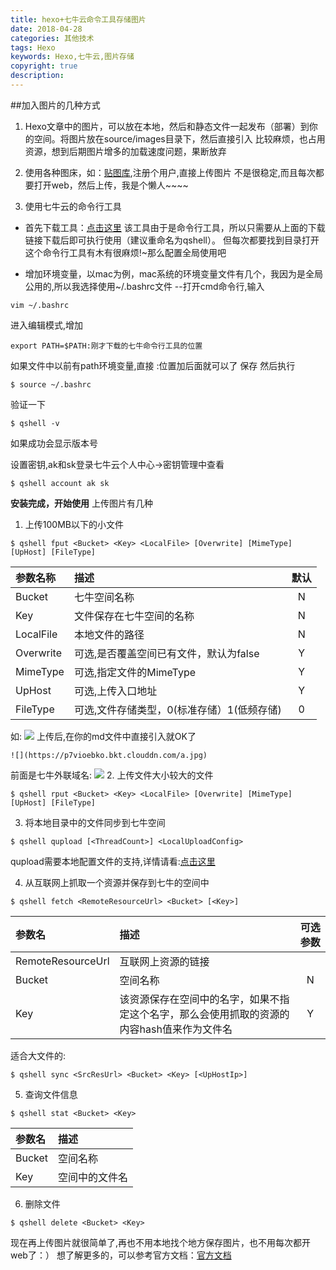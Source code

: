 ```yaml
---
title: hexo+七牛云命令工具存储图片
date: 2018-04-28
categories: 其他技术
tags: Hexo
keywords: Hexo,七牛云,图片存储
copyright: true
description:
---
```


##加入图片的几种方式

1. Hexo文章中的图片，可以放在本地，然后和静态文件一起发布（部署）到你的空间。将图片放在source/images目录下，然后直接引入
比较麻烦，也占用资源，想到后期图片增多的加载速度问题，果断放弃

2. 使用各种图床，如：[贴图库](https://www.tietuku.com/),注册个用户,直接上传图片
不是很稳定,而且每次都要打开web，然后上传，我是个懒人~~~~

3. 使用七牛云的命令行工具
* 首先下载工具：[点击这里](https://developer.qiniu.com/kodo/tools/1302/qshell)
该工具由于是命令行工具，所以只需要从上面的下载链接下载后即可执行使用（建议重命名为qshell）。
但每次都要找到目录打开这个命令行工具有木有很麻烦!~那么配置全局使用吧

* 增加环境变量，以mac为例，mac系统的环境变量文件有几个，我因为是全局公用的,所以我选择使用~/.bashrc文件
    --打开cmd命令行,输入
```
vim ~/.bashrc
```
进入编辑模式,增加
```shell
export PATH=$PATH:刚才下载的七牛命令行工具的位置
```
如果文件中以前有path环境变量,直接  :位置加后面就可以了
保存
然后执行
```shell
$ source ~/.bashrc
```
验证一下
```shell
$ qshell -v
```
如果成功会显示版本号

设置密钥,ak和sk登录七牛云个人中心->密钥管理中查看
```
$ qshell account ak sk
```
**安装完成，开始使用**
上传图片有几种
1. 上传100MB以下的小文件
```
$ qshell fput <Bucket> <Key> <LocalFile> [Overwrite] [MimeType] [UpHost] [FileType]
```
| 参数名称 | 描述 | 默认 |
|:-|:-|:-:|
|Bucket|七牛空间名称|N|
|Key|文件保存在七牛空间的名称|N|
|LocalFile|本地文件的路径|N|
|Overwrite|可选,是否覆盖空间已有文件，默认为false|Y|
|MimeType|可选,指定文件的MimeType|Y|
|UpHost|可选,上传入口地址|Y|
|FileType|可选,文件存储类型，0(标准存储）1(低频存储)|0|
如:
![](https://p7vioebko.bkt.clouddn.com/2.png)
上传后,在你的md文件中直接引入就OK了
```
![](https://p7vioebko.bkt.clouddn.com/a.jpg)
```
前面是七牛外联域名:
![](https://p7vioebko.bkt.clouddn.com/1.png)
2. 上传文件大小较大的文件
```
$ qshell rput <Bucket> <Key> <LocalFile> [Overwrite] [MimeType] [UpHost] [FileType]
```

3. 将本地目录中的文件同步到七牛空间
```
$ qshell qupload [<ThreadCount>] <LocalUploadConfig>
```
qupload需要本地配置文件的支持,详情请看:[点击这里](https://github.com/qiniu/qshell/blob/master/docs/qupload.md)

4. 从互联网上抓取一个资源并保存到七牛的空间中
```
$ qshell fetch <RemoteResourceUrl> <Bucket> [<Key>]
```
|参数名|描述|可选参数|
|:-|:-|:-:|
|RemoteResourceUrl|互联网上资源的链接|
|Bucket|空间名称|N|
|Key|该资源保存在空间中的名字，如果不指定这个名字，那么会使用抓取的资源的内容hash值来作为文件名|Y|

适合大文件的:
```
$ qshell sync <SrcResUrl> <Bucket> <Key> [<UpHostIp>]
```
5. 查询文件信息
```
$ qshell stat <Bucket> <Key>
```
|参数名|描述|
|:-|:-|
|Bucket|空间名称|
|Key|空间中的文件名|

6. 删除文件
```
$ qshell delete <Bucket> <Key>
```
现在再上传图片就很简单了,再也不用本地找个地方保存图片，也不用每次都开web了：）
想了解更多的，可以参考官方文档：[官方文档](https://developer.qiniu.com/kodo/tools/1302/qshell)

